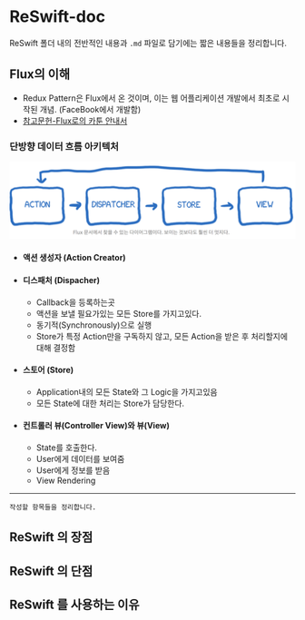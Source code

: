 # ReSwift-doc

ReSwift 폴더 내의 전반적인 내용과 `.md` 파일로 담기에는 짧은 내용들을 정리합니다.

## Flux의 이해

- Redux Pattern은 Flux에서 온 것이며, 이는 웹 어플리케이션 개발에서 최초로 시작된 개념. (FaceBook에서 개발함)
- [참고문헌-Flux로의 카툰 안내서](http://bestalign.github.io/2015/10/06/cartoon-guide-to-flux/)


### 단방향 데이터 흐름 아키텍처
![Flux Architecture](https://github.com/yuniithings/TIL/blob/master/ReSwift/images/ReSwift-Flux.png?raw=true)

* #### 액션 생성자 (Action Creator)

* #### 디스패처 (Dispacher)

    * Callback을 등록하는곳
    * 액션을 보낼 필요가있는 모든 Store를 가지고있다.
    * 동기적(Synchronously)으로 실행
    * Store가 특정 Action만을 구독하지 않고, 모든 Action을 받은 후 처리할지에 대해 결정함

* #### 스토어 (Store)

    * Application내의 모든 State와 그 Logic을 가지고있음
    * 모든 State에 대한 처리는 Store가 담당한다.

* #### 컨트롤러 뷰(Controller View)와 뷰(View)

    * State를 호출한다.
    * User에게 데이터를 보여줌
    * User에게 정보를 받음
    * View Rendering



---
`작성할 항목들을 정리합니다.`
## ReSwift 의 장점

## ReSwift 의 단점

## ReSwift 를 사용하는 이유
